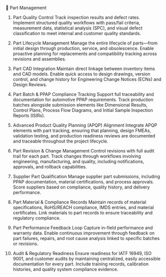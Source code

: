 🔩 Part Management
1. Part Quality Control
Track inspection results and defect rates. Implement structured quality workflows with pass/fail criteria, measurement data, statistical analysis (SPC), and visual defect classification to meet internal and customer quality standards.

2. Part Lifecycle Management
Manage the entire lifecycle of parts—from initial design through production, service, and obsolescence. Enable proactive planning for replacements and compatibility tracking across revisions and assemblies.

3. Part CAD Integration
Maintain direct linkage between inventory items and CAD models. Enable quick access to design drawings, version control, and change history for Engineering Change Notices (ECNs) and Design Reviews.

4. Part Batch & PPAP Compliance Tracking
Support full traceability and documentation for automotive PPAP requirements. Track production batches alongside submission elements like Dimensional Results, Control Plans, Process Flow Diagrams, and Initial Sample Inspection Reports (ISIRs).

5. Advanced Product Quality Planning (APQP) Alignment
Integrate APQP elements with part tracking, ensuring that planning, design FMEAs, validation testing, and production readiness reviews are documented and traceable throughout the project lifecycle.

6. Part Revision & Change Management
Control revisions with full audit trail for each part. Track changes through workflows involving engineering, manufacturing, and quality, including notifications, approvals, and rollback capabilities.

7. Supplier Part Qualification
Manage supplier part submissions, including PPAP documentation, material certifications, and process approvals. Score suppliers based on compliance, quality history, and delivery performance.

8. Part Material & Compliance Records
Maintain records of material specifications, RoHS/REACH compliance, IMDS entries, and material certificates. Link materials to part records to ensure traceability and regulatory compliance.

9. Part Performance Feedback Loop
Capture in-field performance and warranty data. Enable continuous improvement through feedback on part failures, repairs, and root cause analysis linked to specific batches or revisions.

10. Audit & Regulatory Readiness
Ensure readiness for IATF 16949, ISO 9001, and customer audits by maintaining centralized, easily accessible documentation for every part. Include training records, calibration histories, and quality system compliance evidence.
